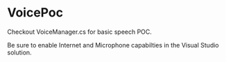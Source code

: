 ﻿# VoicePoc

Checkout VoiceManager.cs for basic speech POC.

Be sure to enable Internet and Microphone capabilties in the Visual Studio solution.
